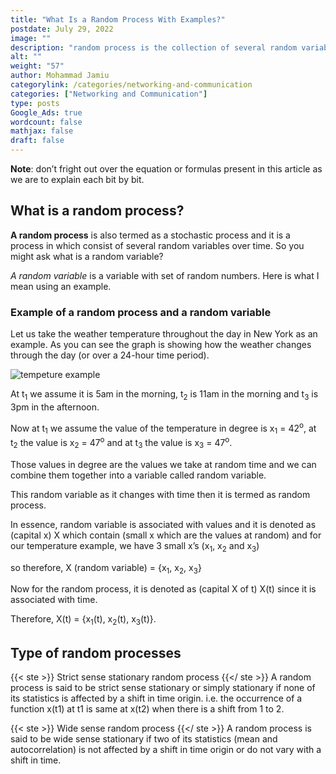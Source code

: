 ```yaml
---
title: "What Is a Random Process With Examples?"
postdate: July 29, 2022
image: ""
description: "random process is the collection of several random variables and random variables is the collection of several random values"
alt: ""
weight: "57"
author: Mohammad Jamiu
categorylink: /categories/networking-and-communication
categories: ["Networking and Communication"]
type: posts
Google_Ads: true
wordcount: false
mathjax: false
draft: false
---
```


**Note**: don’t fright out over the equation or formulas present in this article as we are to explain each bit by bit.

## What is a random process?

**A random process** is also termed as a stochastic process and it is a process in which consist of several random variables over time. So you might ask what is a random variable?

_A random variable_ is a variable with set of random numbers. Here is what I mean using an example.

### Example of a random process and a random variable

Let us take the weather temperature throughout the day in New York as an example. As you can see the graph is showing how the weather changes through the day (or over a 24-hour time period).

<img loading="lazy" src="/images/temprv_1.webp" alt="tempeture example">

At t<sub>1</sub> we assume it is 5am in the morning, t<sub>2</sub> is 11am in the morning and t<sub>3</sub> is 3pm in the afternoon.

Now at t<sub>1</sub> we assume the value of the temperature in degree is x<sub>1</sub> = 42<sup>o</sup>, at t<sub>2</sub> the value is x<sub>2</sub> = 47<sup>o</sup> and at t<sub>3</sub> the value is x<sub>3</sub> = 47<sup>o</sup>.

Those values in degree are the values we take at random time and we can combine them together into a variable called random variable.

This random variable as it changes with time then it is termed as random process.

In essence, random variable is associated with values and it is denoted as (capital x) X which contain (small x which are the values at random) and for our temperature example, we have 3 small x’s (x<sub>1</sub>, x<sub>2</sub> and x<sub>3</sub>)

so therefore, X (random variable) = {x<sub>1</sub>, x<sub>2</sub>, x<sub>3</sub>}

Now for the random process, it is denoted as (capital X of t) X(t) since it is associated with time.

Therefore, X(t) = {x<sub>1</sub>(t), x<sub>2</sub>(t), x<sub>3</sub>(t)}.

## Type of random processes

{{< ste >}} Strict sense stationary random process {{</ ste >}}
A random process is said to be strict sense stationary or simply stationary if none of its statistics is affected by a shift in time origin. i.e. the occurrence of a function x(t1) at t1 is same at x(t2) when there is a shift from 1 to 2.

{{< ste >}} Wide sense random process {{</ ste >}}
A random process is said to be wide sense stationary if two of its statistics (mean and autocorrelation) is not affected by a shift in time origin or do not vary with a shift in time.
